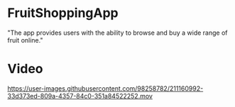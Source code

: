 # FruitShoppingApp
"The app provides users with the ability to browse and buy a wide range of fruit online."
# Video


https://user-images.githubusercontent.com/98258782/211160992-33d373ed-809a-4357-84c0-351a84522252.mov

